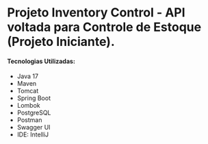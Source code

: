 # Projeto Inventory Control - API voltada para Controle de Estoque (Projeto Iniciante).

#### Tecnologias Utilizadas:
- Java 17
- Maven
- Tomcat
- Spring Boot
- Lombok
- PostgreSQL
- Postman
- Swagger UI
- IDE: IntelliJ
